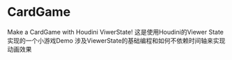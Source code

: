 # CardGame
Make a CardGame with Houdini ViwerState!
这是使用Houdini的Viewer State实现的一个小游戏Demo
涉及ViewerState的基础编程和如何不依赖时间轴来实现动画效果
